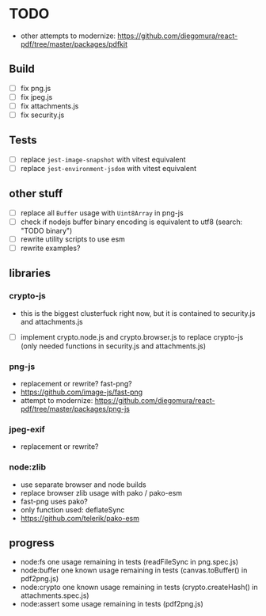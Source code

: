 # TODO

- other attempts to modernize: https://github.com/diegomura/react-pdf/tree/master/packages/pdfkit

## Build

- [ ] fix png.js
- [ ] fix jpeg.js
- [ ] fix attachments.js
- [ ] fix security.js

## Tests

- [ ] replace `jest-image-snapshot` with vitest equivalent
- [ ] replace `jest-environment-jsdom` with vitest equivalent

## other stuff

- [ ] replace all `Buffer` usage with `Uint8Array` in png-js
- [ ] check if nodejs buffer binary encoding is equivalent to utf8 (search: "TODO binary")
- [ ] rewrite utility scripts to use esm
- [ ] rewrite examples?

## libraries

### crypto-js

- this is the biggest clusterfuck right now, but it is contained to security.js and attachments.js
- [ ] implement crypto.node.js and crypto.browser.js to replace crypto-js (only needed functions in security.js and attachments.js)

### png-js

- replacement or rewrite? fast-png?
- https://github.com/image-js/fast-png
- attempt to modernize: https://github.com/diegomura/react-pdf/tree/master/packages/png-js

### jpeg-exif

- replacement or rewrite?

### node:zlib

- use separate browser and node builds
- replace browser zlib usage with pako / pako-esm
- fast-png uses pako?
- only function used: deflateSync
- https://github.com/telerik/pako-esm

## progress

- node:fs one usage remaining in tests (readFileSync in png.spec.js)
- node:buffer one known usage remaining in tests (canvas.toBuffer() in pdf2png.js)
- node:crypto one known usage remaining in tests (crypto.createHash() in attachments.spec.js)
- node:assert some usage remaining in tests (pdf2png.js)
